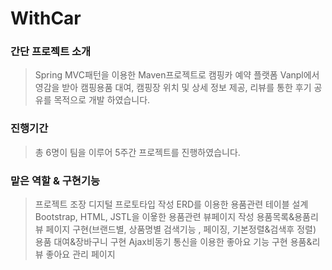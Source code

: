 # WithCar

### 간단 프로젝트 소개

>Spring MVC패턴을 이용한 Maven프로젝트로 캠핑카 예약 플랫폼 Vanpl에서 영감을 받아 캠핑용품 대여, 캠핑장 위치 및 상세 정보 제공, 리뷰를 통한 후기 공유를 목적으로 개발 하였습니다.

### 진행기간
>총 6명이 팀을 이루어 5주간 프로젝트를 진행하였습니다.

### 맡은 역할 & 구현기능
>프로젝트 조장
>디지털 프로토타입 작성
>ERD를 이용한 용품관련 테이블 설계
>Bootstrap, HTML, JSTL을 이욯한 용품관련 뷰페이지 작성
>용품목록&용품리뷰 페이지 구현(브랜드별, 상품명별 검색기능 , 페이징, 기본정렬&검색후 정렬)
>용품 대여&장바구니 구현
>Ajax비동기 통신을 이용한 좋아요 기능 구현
>용품&리뷰 좋아요 관리 페이지 
